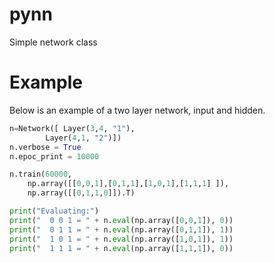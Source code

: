 # pynn

Simple network class

# Example

Below is an example of a two layer network, input and hidden.

```python
n=Network([	Layer(3,4, "1"), 
		Layer(4,1, "2")])
n.verbose = True
n.epoc_print = 10000

n.train(60000, 
	np.array([[0,0,1],[0,1,1],[1,0,1],[1,1,1] ]), 
	np.array([[0,1,1,0]]).T)

print("Evaluating:")
print("  0 0 1 = " + n.eval(np.array([0,0,1]), 0))
print("  0 1 1 = " + n.eval(np.array([0,1,1]), 1))
print("  1 0 1 = " + n.eval(np.array([1,0,1]), 1))
print("  1 1 1 = " + n.eval(np.array([1,1,1]), 0))
```



